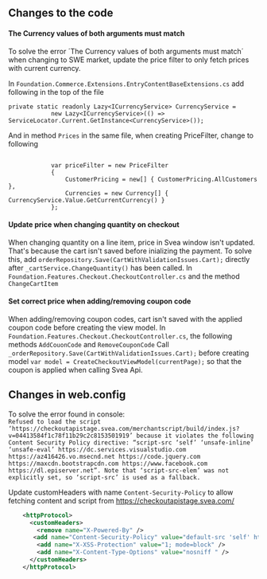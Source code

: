 ## Changes to the code

#### The Currency values of both arguments must match 
To solve the error ´The Currency values of both arguments must match´ when changing to SWE market, update the price filter to only fetch prices with current currency.

In `Foundation.Commerce.Extensions.EntryContentBaseExtensions.cs` add following in the top of the file

```CSharp
private static readonly Lazy<ICurrencyService> CurrencyService =
            new Lazy<ICurrencyService>(() => ServiceLocator.Current.GetInstance<CurrencyService>());
```
And in method `Prices` in the same file, when creating PriceFilter, change to following
```CSharp

            var priceFilter = new PriceFilter
            {
                CustomerPricing = new[] { CustomerPricing.AllCustomers },
                Currencies = new Currency[] { CurrencyService.Value.GetCurrentCurrency() }
            };
```

#### Update price when changing quantity on checkout
When changing quantity on a line item, price in Svea window isn't updated. That's because the cart isn't saved before inializing the payment. To solve this, add `orderRepository.Save(CartWithValidationIssues.Cart);` directly after `_cartService.ChangeQuantity()` has been called. In `Foundation.Features.Checkout.CheckoutController.cs` and the method `ChangeCartItem`

#### Set correct price when adding/removing coupon code
When adding/removing coupon codes, cart isn't saved with the applied coupon code before creating the view model. 
In `Foundation.Features.Checkout.CheckoutController.cs`, the following methods `AddCouonCode` and `RemoveCouponCode` Call `_orderRepository.Save(CartWithValidationIssues.Cart);` before creating model `var model = CreateCheckoutViewModel(currentPage);` so that the coupon is applied when calling Svea Api.



## Changes in web.config  
To solve the error found in console:   
`Refused to load the script ‘https://checkoutapistage.svea.com/merchantscript/build/index.js?v=04413584f1c78f11b29c2c8153501919’ because it violates the following Content Security Policy directive: “script-src ‘self’ ‘unsafe-inline’ ‘unsafe-eval’ https://dc.services.visualstudio.com https://az416426.vo.msecnd.net https://code.jquery.com https://maxcdn.bootstrapcdn.com https://www.facebook.com https://dl.episerver.net”. Note that ‘script-src-elem’ was not explicitly set, so ‘script-src’ is used as a fallback.`

Update customHeaders with name `Content-Security-Policy` to allow fetching content and script from https://checkoutapistage.svea.com/

```xml
    <httpProtocol>
      <customHeaders>
        <remove name="X-Powered-By" />
       <add name="Content-Security-Policy" value="default-src 'self' https://checkoutapistage.svea.com/ ws: wss: data:; script-src 'self' 'unsafe-inline' 'unsafe-eval' https://checkoutapistage.svea.com/ https://dc.services.visualstudio.com https://az416426.vo.msecnd.net https://code.jquery.com https://maxcdn.bootstrapcdn.com *.facebook.com *.facebook.net *.episerver.net *.bing.com *.virtualearth.net; style-src 'self' 'unsafe-inline' https://fonts.googleapis.com *.episerver.net *.bing.com; font-src 'self' https://fonts.gstatic.com data:; connect-src 'self' https://dc.services.visualstudio.com ws: wss: *.bing.com *.virtualearth.net; img-src 'self' data: http: https:; child-src 'self' https://checkoutapistage.svea.com/ *.powerbi.com *.vimeo.com *.youtube.com *.facebook.com;" />
        <add name="X-XSS-Protection" value="1; mode=block" />
        <add name="X-Content-Type-Options" value="nosniff " />
      </customHeaders>
    </httpProtocol>
```